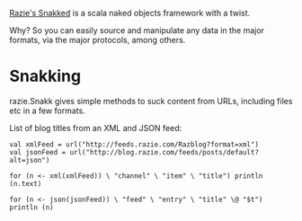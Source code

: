 
[Razie's Snakked](http://github.com/razie/snakked) is a scala naked objects framework with a twist.

Why? So you can easily source and manipulate any data in the major formats, via the major protocols, among others.


Snakking
========

razie.Snakk gives simple methods to suck content from URLs, including files etc in a few formats.

List of blog titles from an XML and JSON feed:

    val xmlFeed = url("http://feeds.razie.com/Razblog?format=xml")
    val jsonFeed = url("http://blog.razie.com/feeds/posts/default?alt=json")

    for (n <- xml(xmlFeed)) \ "channel" \ "item" \ "title") println (n.text)

    for (n <- json(jsonFeed)) \ "feed" \ "entry" \ "title" \@ "$t") println (n)



